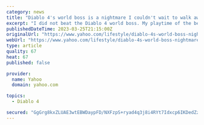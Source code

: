 ```yaml
---
category: news
title: "Diablo 4's world boss is a nightmare I couldn't wait to walk away from"
excerpt: "I did not beat the Diablo 4 world boss. My playtime of the beta may have teetered into intervention territory, but Ashava The Pestilent proved too much of a challenge – one of those nightmares that ..."
publishedDateTime: 2023-03-25T21:15:00Z
originalUrl: "https://www.yahoo.com/lifestyle/diablo-4s-world-boss-nightmare-181423619.html"
webUrl: "https://www.yahoo.com/lifestyle/diablo-4s-world-boss-nightmare-181423619.html"
type: article
quality: 67
heat: 67
published: false

provider:
  name: Yahoo
  domain: yahoo.com

topics:
  - Diablo 4

secured: "GgGrg8kxZLUAE3wtEBWDaypFD/NXFzpS+ryad4q3j8i4RYt7Idxcp6IKDedZzKwrY47N7rxxX0HRM7PlyIdI+df7ZosXY3sveS5VHMLK8HmtfP/2DBe7pYOWsL+K6UeWAzvfwL4uwWim9J22fOWqAp8WUi2uJmWy+4duMa6aMjvQiq1DxxorrXnMINE+PM6lTqBv2t+45g4iIcUVIMDdWc7JHtT87DsdcF9tCQbAUUm2JQw6AV9Ox/csYiIhoDEpIK9BdarEo4uHFEnsQZ2VSu3qpQFffLe+rSIjv/GD0z+fH+KtZMxQH0unZZBgYEOm2gbXWU2ohWSl9bYgjN7sL8jtVIOnsI40ZnCtU1PIlo8=;Io29q3zNtZvxV1VE97717w=="
---
```


